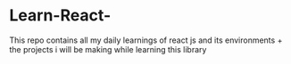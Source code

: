 # Learn-React-
This repo contains all my daily learnings of react js and its environments + the projects i will be making while learning this library
